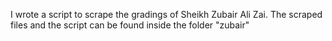 I wrote a script to scrape the gradings of Sheikh Zubair Ali Zai. The scraped files and the script can be found inside the folder "zubair"
